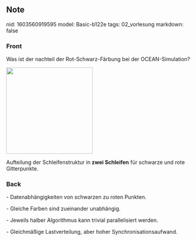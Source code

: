 ## Note
nid: 1603560919595
model: Basic-b122e
tags: 02_vorlesung
markdown: false

### Front
<p>Was ist der nachteil der Rot-Schwarz-Färbung bei der OCEAN-Simulation?</p><p><img src="12WUG4GE1ffrwDncM1QS.png" style="width: 231px;"></p><p>Aufteilung der Schleifenstruktur in<b> zwei Schleifen</b> für schwarze und rote Gitterpunkte.</p>

### Back
<p>- Datenabhängigkeiten von schwarzen zu roten Punkten.
<p>- Gleiche Farben sind zueinander unabhängig.
<p>- Jeweils halber Algorithmus kann trivial parallelisiert werden.
<p>- Gleichmäßige Lastverteilung, aber hoher
Synchronisationsaufwand.
